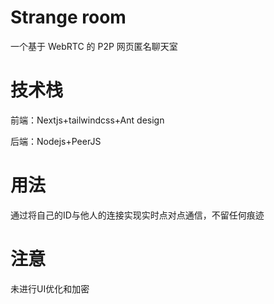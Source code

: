 # Strange room

一个基于 WebRTC 的 P2P 网页匿名聊天室

# 技术栈

前端：Nextjs+tailwindcss+Ant design

后端：Nodejs+PeerJS

# 用法

通过将自己的ID与他人的连接实现实时点对点通信，不留任何痕迹

# 注意

未进行UI优化和加密

